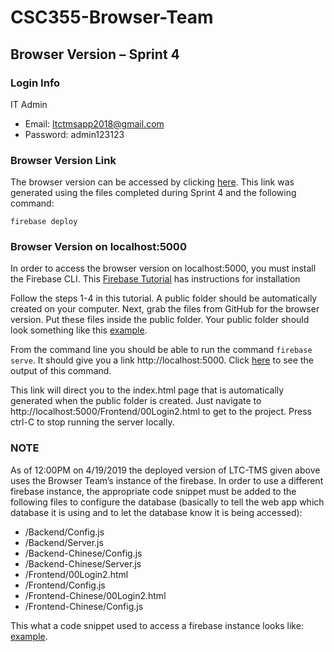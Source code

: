 # CSC355-Browser-Team
## Browser Version – Sprint 4

 

### Login Info 
IT Admin 
* Email: ltctmsapp2018@gmail.com 
* Password: admin123123 

### Browser Version Link 
The browser version can be accessed by clicking [here](https://browserteam.firebaseapp.com/Frontend/00Login2.html). This link was generated using the files completed during Sprint 4 and the following command:
```
firebase deploy
```

 

### Browser Version on localhost:5000 

In order to access the browser version on localhost:5000, you must install the Firebase CLI. This [Firebase Tutorial](https://firebase.google.com/docs/hosting/quickstart#install_the_firebase_cli) has instructions for installation

Follow the steps 1-4 in this tutorial. A public folder should be automatically created on your computer. Next, grab the files from GitHub for the browser version. Put these files inside the public folder. Your public folder should look something like this [example](https://livekutztown-my.sharepoint.com/:i:/g/personal/tjenn300_live_kutztown_edu/Ecttd30AEGRPoeoiFcryLMEBkQsvH7y1R2p3XHXEf5giiA?e=WjDW0B). 

From the command line you should be able to run the command ```firebase serve```. It should give you a link http://localhost:5000. Click [here](https://livekutztown-my.sharepoint.com/:i:/g/personal/tjenn300_live_kutztown_edu/ETadHpvJpXBEhDqGnrJXv7QB3Rjf8t0igDiZbokYo5XodQ?e=9Yj3hF) to see the output of this command.

 

 

 

This link will direct you to the index.html page that is automatically generated when the public folder is created. Just navigate to http://localhost:5000/Frontend/00Login2.html to get to the project. Press ctrl-C to stop running the server locally.  

 

### NOTE 

As of 12:00PM on 4/19/2019 the deployed version of LTC-TMS given above uses the Browser Team’s instance of the firebase. In order to use a different firebase instance, the appropriate code snippet must be added to the following files to configure the database (basically to tell the web app which database it is using and to let the database know it is being accessed): 

* /Backend/Config.js 
* /Backend/Server.js 
* /Backend-Chinese/Config.js 
* /Backend-Chinese/Server.js 
* /Frontend/00Login2.html 
* /Frontend/Config.js 
* /Frontend-Chinese/00Login2.html 
* /Frontend-Chinese/Config.js 

This what a code snippet used to access a firebase instance looks like: [example](https://livekutztown-my.sharepoint.com/:i:/g/personal/tjenn300_live_kutztown_edu/EVTUyjNznpdHqWvitl-G73ABqxyauRIcc9bdmQ2fxh9C0g?e=1hhYeq).
